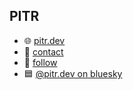 ## PITR
- 🌐 [pitr.dev](https://pitr.dev/)
- 📖 [contact](https://pitr.dev/contact)
- 🌟 [follow](https://pitr.dev/follow)
- 🟦 [@pitr.dev on bluesky](https://bsky.app/profile/pitr.dev)
